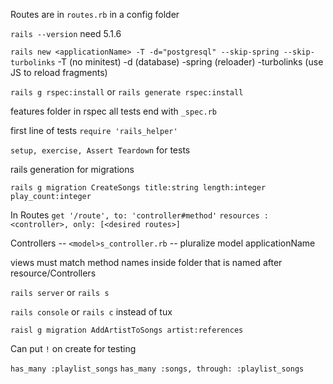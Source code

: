 Routes are in `routes.rb` in a config folder  

`rails --version` need 5.1.6

`rails new <applicationName> -T -d="postgresql" --skip-spring --skip-turbolinks`
  -T (no minitest)
  -d (database)
  -spring (reloader)
  -turbolinks (use JS to reload fragments)

`rails g rspec:install` or `rails generate rspec:install`

features folder in rspec all tests end with `_spec.rb`

first line of tests `require 'rails_helper'`

`setup, exercise, Assert Teardown` for tests

rails generation for migrations

`rails g migration CreateSongs title:string length:integer play_count:integer`

In Routes `get '/route', to: 'controller#method'`
`resources :<controller>, only: [<desired routes>]`

Controllers -- `<model>s_controller.rb` -- pluralize model applicationName

views must match method names inside folder that is named after resource/Controllers

`rails server` or `rails s`

`rails console` or `rails c` instead of tux

`raisl g migration AddArtistToSongs artist:references`

Can put `!` on create for testing

`has_many :playlist_songs`
`has_many :songs, through: :playlist_songs`
